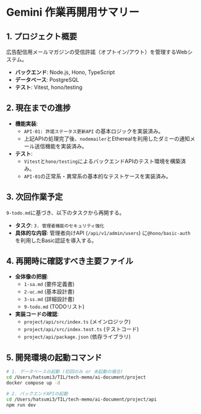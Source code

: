 # Gemini 作業再開用サマリー

## 1. プロジェクト概要

広告配信用メールマガジンの受信許諾（オプトイン/アウト）を管理するWebシステム。

*   **バックエンド**: Node.js, Hono, TypeScript
*   **データベース**: PostgreSQL
*   **テスト**: Vitest, hono/testing

## 2. 現在までの進捗

*   **機能実装**:
    *   `API-01: 許諾ステータス更新API` の基本ロジックを実装済み。
    *   上記APIの処理完了後、`nodemailer`とEtherealを利用したダミーの通知メール送信機能を実装済み。
*   **テスト**:
    *   `Vitest`と`hono/testing`によるバックエンドAPIのテスト環境を構築済み。
    *   `API-01`の正常系・異常系の基本的なテストケースを実装済み。

## 3. 次回作業予定

`9-todo.md`に基づき、以下のタスクから再開する。

*   **タスク**: `3. 管理者機能のセキュリティ強化`
*   **具体的な内容**: 管理者向けAPI (`/api/v1/admin/users`) に`@hono/basic-auth`を利用したBasic認証を導入する。

## 4. 再開時に確認すべき主要ファイル

*   **全体像の把握**:
    *   `1-sa.md` (要件定義書)
    *   `2-uc.md` (基本設計書)
    *   `3-ss.md` (詳細設計書)
    *   `9-todo.md` (TODOリスト)
*   **実装コードの確認**:
    *   `project/api/src/index.ts` (メインロジック)
    *   `project/api/src/index.test.ts` (テストコード)
    *   `project/api/package.json` (依存ライブラリ)

## 5. 開発環境の起動コマンド

```bash
# 1. データベースの起動 (初回のみ or 未起動の場合)
cd /Users/hatsumi3/TIL/tech-memo/ai-document/project
docker compose up -d

# 2. バックエンドAPIの起動
cd /Users/hatsumi3/TIL/tech-memo/ai-document/project/api
npm run dev
```
